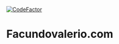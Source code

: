 [![CodeFactor](https://www.codefactor.io/repository/github/v473r10/primeng-personal-web/badge)](https://www.codefactor.io/repository/github/v473r10/primeng-personal-web)

# Facundovalerio.com
